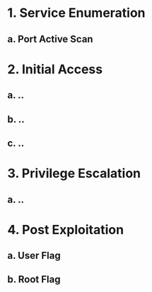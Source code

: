 # 1.  Service Enumeration
## a. Port Active Scan

# 2. Initial Access
## a. ..
## b. ..
## c. ..
# 3. Privilege Escalation
## a. ..
# 4. Post Exploitation
## a. User Flag
## b. Root Flag
